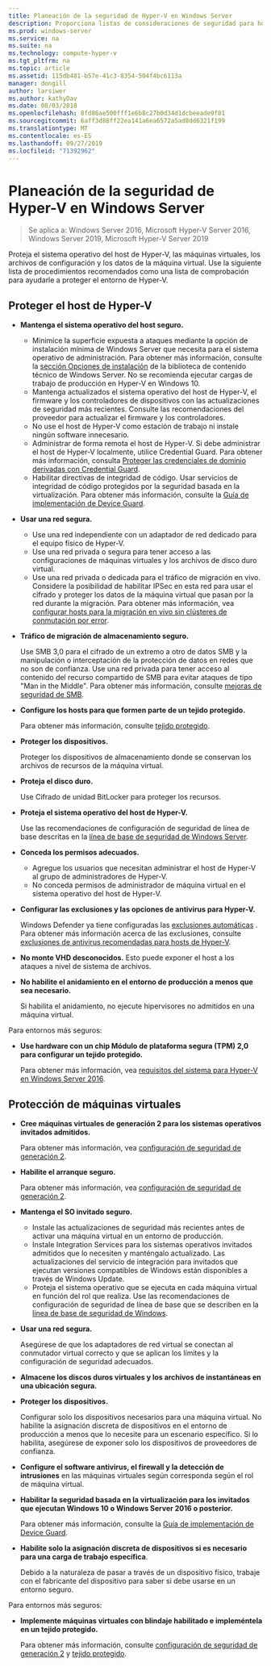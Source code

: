 ```yaml
---
title: Planeación de la seguridad de Hyper-V en Windows Server
description: Proporciona listas de consideraciones de seguridad para hosts de Hyper-v y máquinas virtuales
ms.prod: windows-server
ms.service: na
ms.suite: na
ms.technology: compute-hyper-v
ms.tgt_pltfrm: na
ms.topic: article
ms.assetid: 115db481-b57e-41c3-8354-504f4bc6113a
manager: dongill
author: larsiwer
ms.author: kathyDav
ms.date: 08/03/2018
ms.openlocfilehash: 8fd86ae500fff1e6b8c27b0d34d1dcbeeade9f81
ms.sourcegitcommit: 6aff3d88ff22ea141a6ea6572a5ad8dd6321f199
ms.translationtype: MT
ms.contentlocale: es-ES
ms.lasthandoff: 09/27/2019
ms.locfileid: "71392962"
---
```

# <a name="plan-for-hyper-v-security-in-windows-server"></a>Planeación de la seguridad de Hyper-V en Windows Server

>Se aplica a: Windows Server 2016, Microsoft Hyper-V Server 2016, Windows Server 2019, Microsoft Hyper-V Server 2019

Proteja el sistema operativo del host de Hyper-V, las máquinas virtuales, los archivos de configuración y los datos de la máquina virtual. Use la siguiente lista de procedimientos recomendados como una lista de comprobación para ayudarle a proteger el entorno de Hyper-V.

## <a name="secure-the-hyper-v-host"></a>Proteger el host de Hyper-V
- **Mantenga el sistema operativo del host seguro.**
    - Minimice la superficie expuesta a ataques mediante la opción de instalación mínima de Windows Server que necesita para el sistema operativo de administración. Para obtener más información, consulte la [sección Opciones de instalación](/windows-server/windows-server#installation-options) de la biblioteca de contenido técnico de Windows Server. No se recomienda ejecutar cargas de trabajo de producción en Hyper-V en Windows 10.
    - Mantenga actualizados el sistema operativo del host de Hyper-V, el firmware y los controladores de dispositivos con las actualizaciones de seguridad más recientes. Consulte las recomendaciones del proveedor para actualizar el firmware y los controladores.
    - No use el host de Hyper-V como estación de trabajo ni instale ningún software innecesario.
    - Administrar de forma remota el host de Hyper-V. Si debe administrar el host de Hyper-V localmente, utilice Credential Guard. Para obtener más información, consulta [Proteger las credenciales de dominio derivadas con Credential Guard](https://docs.microsoft.com/windows/access-protection/credential-guard/credential-guard).
    - Habilitar directivas de integridad de código. Usar servicios de integridad de código protegidos por la seguridad basada en la virtualización. Para obtener más información, consulte la [Guía de implementación de Device Guard](https://docs.microsoft.com/windows/device-security/device-guard/device-guard-deployment-guide).
- **Usar una red segura.**
    - Use una red independiente con un adaptador de red dedicado para el equipo físico de Hyper-V.
    - Use una red privada o segura para tener acceso a las configuraciones de máquinas virtuales y los archivos de disco duro virtual.
    - Use una red privada o dedicada para el tráfico de migración en vivo. Considere la posibilidad de habilitar IPSec en esta red para usar el cifrado y proteger los datos de la máquina virtual que pasan por la red durante la migración. Para obtener más información, vea [configurar hosts para la migración en vivo sin clústeres de conmutación por error](../deploy/set-up-hosts-for-live-migration-without-failover-clustering.md).
- **Tráfico de migración de almacenamiento seguro.** 

    Use SMB 3,0 para el cifrado de un extremo a otro de datos SMB y la manipulación o interceptación de la protección de datos en redes que no son de confianza. Use una red privada para tener acceso al contenido del recurso compartido de SMB para evitar ataques de tipo "Man in the Middle". Para obtener más información, consulte [mejoras de seguridad de SMB](https://technet.microsoft.com/library/dn551363.aspx). 
- **Configure los hosts para que formen parte de un tejido protegido.** 

    Para obtener más información, consulte [tejido protegido](../../../security/guarded-fabric-shielded-vm/guarded-fabric-and-shielded-vms-top-node.md).
- **Proteger los dispositivos.** 

    Proteger los dispositivos de almacenamiento donde se conservan los archivos de recursos de la máquina virtual.
    
- **Proteja el disco duro.** 

    Use Cifrado de unidad BitLocker para proteger los recursos.
    
- **Proteja el sistema operativo del host de Hyper-V.** 

    Use las recomendaciones de configuración de seguridad de línea de base descritas en la [línea de base de seguridad de Windows Server](https://docs.microsoft.com/windows/device-security/windows-security-baselines).
    
- **Conceda los permisos adecuados.**
    - Agregue los usuarios que necesitan administrar el host de Hyper-V al grupo de administradores de Hyper-V.
    - No conceda permisos de administrador de máquina virtual en el sistema operativo del host de Hyper-V.

- **Configurar las exclusiones y las opciones de antivirus para Hyper-V.**  

    Windows Defender ya tiene configuradas las [exclusiones automáticas](https://docs.microsoft.com/windows/security/threat-protection/windows-defender-antivirus/configure-server-exclusions-windows-defender-antivirus) . Para obtener más información acerca de las exclusiones, consulte [exclusiones de antivirus recomendadas para hosts de Hyper-V](https://support.microsoft.com/kb/3105657). 

- **No monte VHD desconocidos.** Esto puede exponer el host a los ataques a nivel de sistema de archivos.

- **No habilite el anidamiento en el entorno de producción a menos que sea necesario.**

    Si habilita el anidamiento, no ejecute hipervisores no admitidos en una máquina virtual.  

Para entornos más seguros:

- **Use hardware con un chip Módulo de plataforma segura (TPM) 2,0 para configurar un tejido protegido.** 

    Para obtener más información, vea [requisitos del sistema para Hyper-V en Windows Server 2016](../system-requirements-for-hyper-v-on-windows.md).

## <a name="secure-virtual-machines"></a>Protección de máquinas virtuales
- **Cree máquinas virtuales de generación 2 para los sistemas operativos invitados admitidos.** 

    Para obtener más información, vea [configuración de seguridad de generación 2](../learn-more/Generation-2-virtual-machine-security-settings-for-Hyper-V.md).
    
- **Habilite el arranque seguro.** 

    Para obtener más información, vea [configuración de seguridad de generación 2](../learn-more/Generation-2-virtual-machine-security-settings-for-Hyper-V.md).
    
- **Mantenga el SO invitado seguro.**

    - Instale las actualizaciones de seguridad más recientes antes de activar una máquina virtual en un entorno de producción.
    - Instale Integration Services para los sistemas operativos invitados admitidos que lo necesiten y manténgalo actualizado. Las actualizaciones del servicio de integración para invitados que ejecutan versiones compatibles de Windows están disponibles a través de Windows Update.
    - Proteja el sistema operativo que se ejecuta en cada máquina virtual en función del rol que realiza. Use las recomendaciones de configuración de seguridad de línea de base que se describen en la [línea de base de seguridad de Windows](https://docs.microsoft.com/windows/device-security/windows-security-baselines).
    
- **Usar una red segura.** 

    Asegúrese de que los adaptadores de red virtual se conectan al conmutador virtual correcto y que se aplican los límites y la configuración de seguridad adecuados.
    
- **Almacene los discos duros virtuales y los archivos de instantáneas en una ubicación segura.**

- **Proteger los dispositivos.** 

    Configurar solo los dispositivos necesarios para una máquina virtual. No habilite la asignación discreta de dispositivos en el entorno de producción a menos que lo necesite para un escenario específico. Si lo habilita, asegúrese de exponer solo los dispositivos de proveedores de confianza. 
    
- **Configure el software antivirus, el firewall y la detección de intrusiones** en las máquinas virtuales según corresponda según el rol de máquina virtual.

- **Habilitar la seguridad basada en la virtualización para los invitados que ejecutan Windows 10 o Windows Server 2016 o posterior.** 

    Para obtener más información, consulte la [Guía de implementación de Device Guard](https://docs.microsoft.com/windows/device-security/device-guard/device-guard-deployment-guide).
    
- **Habilite solo la asignación discreta de dispositivos si es necesario para una carga de trabajo específica**. 

    Debido a la naturaleza de pasar a través de un dispositivo físico, trabaje con el fabricante del dispositivo para saber si debe usarse en un entorno seguro.

Para entornos más seguros:

- **Implemente máquinas virtuales con blindaje habilitado e impleméntela en un tejido protegido.** 

    Para obtener más información, consulte [configuración de seguridad de generación 2](../learn-more/Generation-2-virtual-machine-security-settings-for-Hyper-V.md) y [tejido protegido](../../../security/guarded-fabric-shielded-vm/guarded-fabric-and-shielded-vms-top-node.md).
